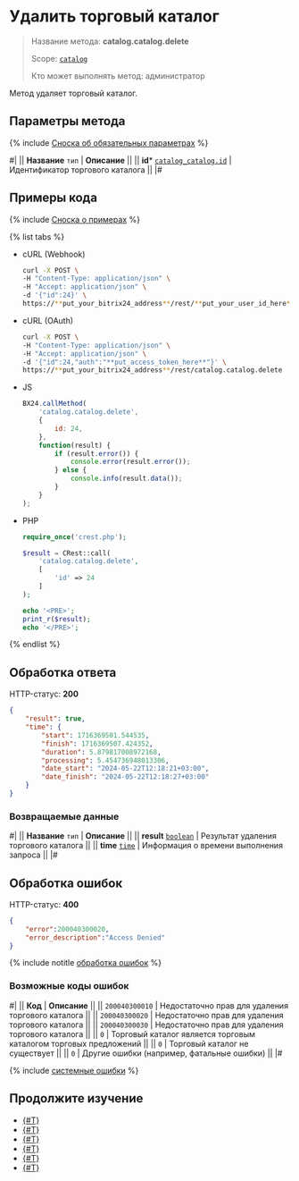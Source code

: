 # Удалить торговый каталог

> Название метода: **catalog.catalog.delete**
>
> Scope: [`catalog`](../../scopes/permissions.md)
>
> Кто может выполнять метод: администратор

Метод удаляет торговый каталог.

## Параметры метода

{% include [Сноска об обязательных параметрах](../../../_includes/required.md) %}

#|
|| **Название**
`тип` | **Описание** ||
|| **id***
[`catalog_catalog.id`](../data-types.md#catalog_catalog) | Идентификатор торгового каталога ||
|#

## Примеры кода

{% include [Сноска о примерах](../../../_includes/examples.md) %}

{% list tabs %}

- cURL (Webhook)

    ```bash
    curl -X POST \
    -H "Content-Type: application/json" \
    -H "Accept: application/json" \
    -d '{"id":24}' \
    https://**put_your_bitrix24_address**/rest/**put_your_user_id_here**/**put_your_webhook_here**/catalog.catalog.delete
    ```

- cURL (OAuth)

    ```bash
    curl -X POST \
    -H "Content-Type: application/json" \
    -H "Accept: application/json" \
    -d '{"id":24,"auth":"**put_access_token_here**"}' \
    https://**put_your_bitrix24_address**/rest/catalog.catalog.delete
    ```

- JS

    ```js
    BX24.callMethod(
        'catalog.catalog.delete',
        {
            id: 24,
        },
        function(result) {
            if (result.error()) {
                console.error(result.error());
            } else {
                console.info(result.data());
            }
        }
    );
    ```

- PHP

    ```php
    require_once('crest.php');

    $result = CRest::call(
        'catalog.catalog.delete',
        [
            'id' => 24
        ]
    );

    echo '<PRE>';
    print_r($result);
    echo '</PRE>';
    ```

{% endlist %}

## Обработка ответа

HTTP-статус: **200**

```json
{
    "result": true,
    "time": {
        "start": 1716369501.544535,
        "finish": 1716369507.424352,
        "duration": 5.879817008972168,
        "processing": 5.454736948013306,
        "date_start": "2024-05-22T12:18:21+03:00",
        "date_finish": "2024-05-22T12:18:27+03:00"
    }
}
```

### Возвращаемые данные

#|
|| **Название**
`тип` | **Описание** ||
|| **result**
[`boolean`](../../data-types.md) | Результат удаления торгового каталога ||
|| **time**
[`time`](../../data-types.md) | Информация о времени выполнения запроса ||
|#

## Обработка ошибок

HTTP-статус: **400**

```json
{	
    "error":200040300020,
    "error_description":"Access Denied"
}
```

{% include notitle [обработка ошибок](../../../_includes/error-info.md) %}

### Возможные коды ошибок

#|
|| **Код** | **Описание** ||
|| `200040300010` | Недостаточно прав для удаления торгового каталога
|| 
|| `200040300020` | Недостаточно прав для удаления торгового каталога
|| 
|| `200040300030` | Недостаточно прав для удаления торгового каталога
|| 
|| `0` | Торговый каталог является торговым каталогом торговых предложений
|| 
|| `0` | Торговый каталог не существует
|| 
|| `0` | Другие ошибки (например, фатальные ошибки)
|| 
|#

{% include [системные ошибки](../../../_includes/system-errors.md) %}

## Продолжите изучение

- [{#T}](./catalog-catalog-add.md)
- [{#T}](./catalog-catalog-update.md)
- [{#T}](./catalog-catalog-get.md)
- [{#T}](./catalog-catalog-list.md)
- [{#T}](./catalog-catalog-is-offers.md)
- [{#T}](./catalog-catalog-get-fields.md)